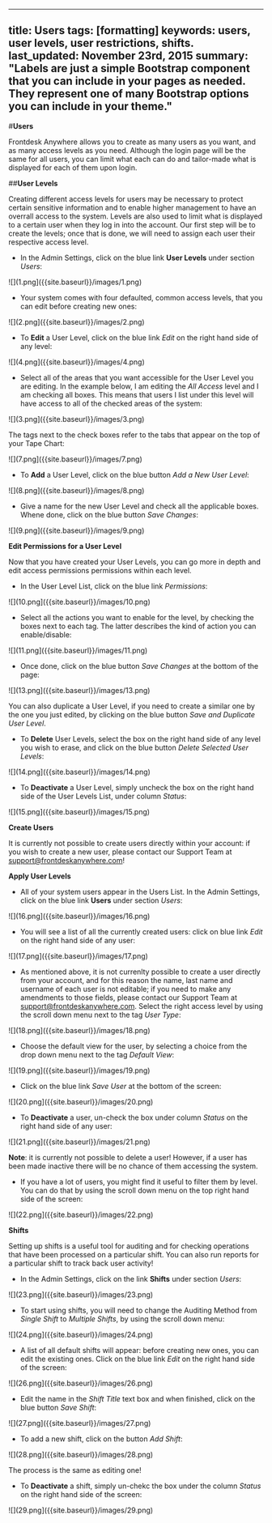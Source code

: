 
---
title: Users
tags: [formatting]
keywords: users, user levels, user restrictions, shifts.
last_updated: November 23rd, 2015
summary: "Labels are just a simple Bootstrap component that you can include in your pages as needed. They represent one of many Bootstrap options you can include in your theme."
---

#**Users**

Frontdesk Anywhere allows you to create as many users as you want, and as many access levels as you need. Although the login page will be the same for all users, you can limit what each can do and tailor-made what is displayed for each of them upon login.

##**User Levels**  

Creating different access levels for users may be necessary to protect certain sensitive information and to enable higher management to have an overrall access to the system. Levels are also used to limit what is displayed to a certain user when they log in into the account. Our first step will be to create the levels; once that is done, we will need to assign each user their respective access level.

 - In the Admin Settings, click on the blue link **User Levels** under section _Users_:  
 
 ![](1.png]({{site.baseurl}}/images/1.png)  
 
 - Your system comes with four defaulted, common access levels, that you can edit before creating new ones:
 
 ![](2.png]({{site.baseurl}}/images/2.png)    
 
 - To **Edit** a User Level, click on the blue link _Edit_ on the right hand side of any level:  
 
 ![](4.png]({{site.baseurl}}/images/4.png)  
 
 - Select all of the areas that you want accessible for the User Level you are editing. In the example below, I am editing the _All Access_ level and I am checking all boxes. This means that users I list under this level will have access to all of the checked areas of the system:  
 
 ![](3.png]({{site.baseurl}}/images/3.png)  
 
The tags next to the check boxes refer to the tabs that appear on the top of your Tape Chart:  

![](7.png]({{site.baseurl}}/images/7.png)  

 - To **Add** a User Level, click on the blue button _Add a New User Level_:  
 
 ![](8.png]({{site.baseurl}}/images/8.png)  
 
 - Give a name for the new User Level and check all the applicable boxes. Whene done, click on the blue button _Save Changes_:  
 
 ![](9.png]({{site.baseurl}}/images/9.png)  
 
 **Edit Permissions for a User Level**
 
 Now that you have created your User Levels, you can go more in depth and edit access permissions permissions within each level.
 
 - In the User Level List, click on the blue link _Permissions_:  
 
 ![](10.png]({{site.baseurl}}/images/10.png)  
 
 - Select all the actions you want to enable for the level, by checking the boxes next to each tag. The latter describes the kind of action you can enable/disable:  
 
 ![](11.png]({{site.baseurl}}/images/11.png)  
 
 - Once done, click on the blue button _Save Changes_ at the bottom of the page:  
 
 ![](13.png]({{site.baseurl}}/images/13.png)  
 
 You can also duplicate a User Level, if you need to create a similar one by the one you just edited, by clicking on the blue button _Save and Duplicate User Level_.  
 
 - To **Delete** User Levels, select the box on the right hand side of any level you wish to erase, and click on the blue button _Delete Selected User Levels_:  
 
 ![](14.png]({{site.baseurl}}/images/14.png)  
 
 - To **Deactivate** a User Level, simply uncheck the box on the right hand side of the User Levels List, under column _Status_:  
 
 ![](15.png]({{site.baseurl}}/images/15.png)  
 
 
 **Create Users** 
 
 It is currently not possible to create users directly within your account: if you wish to create a new user, please contact our Support Team at support@frontdeskanywhere.com! 
 
 **Apply User Levels**  
 
 - All of your system users appear in the Users List. In the Admin Settings, click on the blue link **Users** under section _Users_:  
 
 ![](16.png]({{site.baseurl}}/images/16.png) 

- You will see a list of all the currently created users: click on blue link _Edit_ on the right hand side of any user:  

![](17.png]({{site.baseurl}}/images/17.png)  

- As mentioned above, it is not currenlty possible to create a user directly from your account, and for this reason the name, last name and username of each user is not editable; if you need to make any amendments to those fields, please contact our Support Team at support@frontdeskanywhere.com.
Select the right access level by using the scroll down menu next to the tag _User Type_:  

![](18.png]({{site.baseurl}}/images/18.png)

- Choose the default view for the user, by selecting a choice from the drop down menu next to the tag _Default View_:  

![](19.png]({{site.baseurl}}/images/19.png)  

- Click on the blue link _Save User_ at the bottom of the screen:  

![](20.png]({{site.baseurl}}/images/20.png)  

- To **Deactivate** a user, un-check the box under column _Status_ on the right hand side of any user:  

![](21.png]({{site.baseurl}}/images/21.png)

**Note**: it is currently not possible to delete a user! However, if a user has been made inactive there will be no chance of them accessing the system.

- If you have a lot of users, you might find it useful to filter them by level. You can do that by using the scroll down menu on the top right hand side of the screen:  

![](22.png]({{site.baseurl}}/images/22.png)  


**Shifts**

Setting up shifts is a useful tool for auditing and for checking operations that have been processed on a particular shift. You can also run reports for a particular shift to track back user activity!   

 - In the Admin Settings, click on the link **Shifts** under section _Users_:  
 
 ![](23.png]({{site.baseurl}}/images/23.png)

- To start using shifts, you will need to change the Auditing Method from _Single Shift_ to _Multiple Shifts_, by using the scroll down menu:  

![](24.png]({{site.baseurl}}/images/24.png)  

- A list of all default shifts will appear: before creating new ones, you can edit the existing ones. Click on the blue link _Edit_ on the right hand side of the screen:  

![](26.png]({{site.baseurl}}/images/26.png)  

- Edit the name in the _Shift Title_ text box and when finished, click on the blue button _Save Shift_:  

![](27.png]({{site.baseurl}}/images/27.png)

- To add a new shift, click on the button _Add Shift_: 

![](28.png]({{site.baseurl}}/images/28.png)  

The process is the same as editing one!  

- To **Deactivate** a shift, simply un-chekc the box under the column _Status_ on the right hand side of the screen:  

![](29.png]({{site.baseurl}}/images/29.png)









 
 

 
